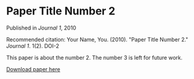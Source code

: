 # Paper Title Number 2

Published in *Journal 1*, 2010

Recommended citation: Your Name, You. (2010). "Paper Title Number 2." *Journal 1*. 1(2). DOI-2

This paper is about the number 2. The number 3 is left for future work.

[Download paper here](../assets/files/paper2.pdf)
